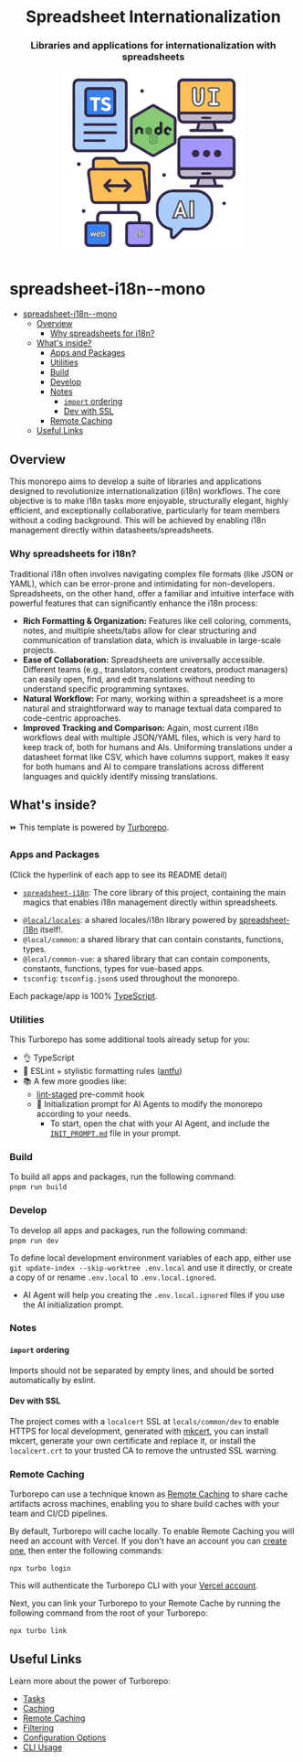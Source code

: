 <div align="center">

<h1>Spreadsheet Internationalization</h1>

<h3>Libraries and applications for internationalization with spreadsheets</h3>
<img src="./branding.svg" alt="Project's branding image" width="320"/>

</div>

# spreadsheet-i18n--mono

* [spreadsheet-i18n--mono](#spreadsheet-i18n--mono)
  * [Overview](#overview)
    * [Why spreadsheets for i18n?](#why-spreadsheets-for-i18n)
  * [What's inside?](#whats-inside)
    * [Apps and Packages](#apps-and-packages)
    * [Utilities](#utilities)
    * [Build](#build)
    * [Develop](#develop)
    * [Notes](#notes)
      * [`import` ordering](#import-ordering)
      * [Dev with SSL](#dev-with-ssl)
    * [Remote Caching](#remote-caching)
  * [Useful Links](#useful-links)

## Overview

This monorepo aims to develop a suite of libraries and applications designed to revolutionize internationalization (i18n) workflows. The core objective is to make i18n tasks more enjoyable, structurally elegant, highly efficient, and exceptionally collaborative, particularly for team members without a coding background. This will be achieved by enabling i18n management directly within datasheets/spreadsheets.

### Why spreadsheets for i18n?

Traditional i18n often involves navigating complex file formats (like JSON or YAML), which can be error-prone and intimidating for non-developers. Spreadsheets, on the other hand, offer a familiar and intuitive interface with powerful features that can significantly enhance the i18n process:

* **Rich Formatting & Organization:** Features like cell coloring, comments, notes, and multiple sheets/tabs allow for clear structuring and communication of translation data, which is invaluable in large-scale projects.
* **Ease of Collaboration:** Spreadsheets are universally accessible. Different teams (e.g., translators, content creators, product managers) can easily open, find, and edit translations without needing to understand specific programming syntaxes.
* **Natural Workflow:** For many, working within a spreadsheet is a more natural and straightforward way to manage textual data compared to code-centric approaches.
* **Improved Tracking and Comparison:** Again, most current i18n workflows deal with multiple JSON/YAML files, which is very hard to keep track of, both for humans and AIs. Uniforming translations under a datasheet format like CSV, which have columns support, makes it easy for both humans and AI to compare translations across different languages and quickly identify missing translations.

## What's inside?

⏩ This template is powered by [Turborepo](https://turbo.build/repo).

### Apps and Packages

(Click the hyperlink of each app to see its README detail)

- [`spreadsheet-i18n`](./libs/spreadsheet-i18n/README.md): The core library of this project, containing the main magics that enables i18n management directly within spreadsheets.
<!-- - [`frontend`](./apps/frontend/README.md): a [Nuxt](https://nuxt.com/) app, compatible with v4 structure.
  - By default, the frontend `/api/*` routes is proxied to the `backendUrl`.
  - The `rpcApi` plugin will call the `/api/*` proxy if they're on the same domain but different ports (e.g: 127.0.0.1)
    - > this mimics a production environment where the static frontend and the backend lives on the same domain at /api, which is the most efficient configuration for Cloudfront + Lambda Function Url
    - If the `frontend` and `backend` are on different domains then the backend will be called directly without proxy.
    - This could be configured in frontend's [`app.config.ts`](./apps/frontend/app/app.config.ts)
- [`backend`](./apps/backend/README.md): a [Hono🔥](https://hono.dev/) app. -->
- [`@local/locales`](./locals/locales/README.md): a shared locales/i18n library powered by [spreadsheet-i18n](./libs/spreadsheet-i18n/README.md) itself!.
- `@local/common`: a shared library that can contain constants, functions, types.
- `@local/common-vue`: a shared library that can contain components, constants, functions, types for vue-based apps.
- `tsconfig`: `tsconfig.json`s used throughout the monorepo.

Each package/app is 100% [TypeScript](https://www.typescriptlang.org/).

### Utilities

This Turborepo has some additional tools already setup for you:
+ 👌 TypeScript
+ 🧐 ESLint + stylistic formatting rules ([antfu](https://github.com/antfu/eslint-config))
+ 📚 A few more goodies like:
  + [lint-staged](https://github.com/lint-staged/lint-staged) pre-commit hook
  + 🤖 Initialization prompt for AI Agents to modify the monorepo according to your needs.
    * To start, open the chat with your AI Agent, and include the [`INIT_PROMPT.md`](./INIT_PROMPT.md) file in your prompt.

### Build

To build all apps and packages, run the following command:  
`pnpm run build`

### Develop

To develop all apps and packages, run the following command:  
`pnpm run dev`

To define local development environment variables of each app, either use `git update-index --skip-worktree .env.local` and use it directly, or create a copy of or rename `.env.local` to `.env.local.ignored`.
  - AI Agent will help you creating the `.env.local.ignored` files if you use the AI initialization prompt.

### Notes

#### `import` ordering

Imports should not be separated by empty lines, and should be sorted automatically by eslint.

#### Dev with SSL

The project comes with a `localcert` SSL at `locals/common/dev` to enable HTTPS for local development, generated with [mkcert](https://github.com/FiloSottile/mkcert), you can install mkcert, generate your own certificate and replace it, or install the `localcert.crt` to your trusted CA to remove the untrusted SSL warning.

### Remote Caching

Turborepo can use a technique known as [Remote Caching](https://turbo.build/repo/docs/core-concepts/remote-caching) to share cache artifacts across machines, enabling you to share build caches with your team and CI/CD pipelines.

By default, Turborepo will cache locally. To enable Remote Caching you will need an account with Vercel. If you don't have an account you can [create one](https://vercel.com/signup), then enter the following commands:

```
npx turbo login
```

This will authenticate the Turborepo CLI with your [Vercel account](https://vercel.com/docs/concepts/personal-accounts/overview).

Next, you can link your Turborepo to your Remote Cache by running the following command from the root of your Turborepo:

```
npx turbo link
```

## Useful Links

Learn more about the power of Turborepo:

- [Tasks](https://turbo.build/repo/docs/core-concepts/monorepos/running-tasks)
- [Caching](https://turbo.build/repo/docs/core-concepts/caching)
- [Remote Caching](https://turbo.build/repo/docs/core-concepts/remote-caching)
- [Filtering](https://turbo.build/repo/docs/core-concepts/monorepos/filtering)
- [Configuration Options](https://turbo.build/repo/docs/reference/configuration)
- [CLI Usage](https://turbo.build/repo/docs/reference/command-line-reference)
